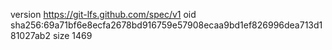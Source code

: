 version https://git-lfs.github.com/spec/v1
oid sha256:69a71bf6e8ecfa2678bd916759e57908ecaa9bd1ef826996dea713d181027ab2
size 1469
